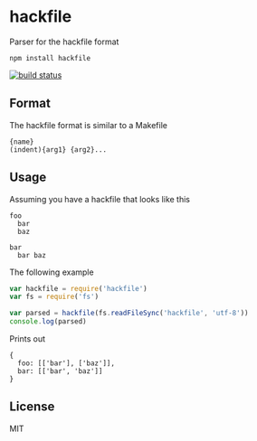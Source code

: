 # hackfile

Parser for the hackfile format

```
npm install hackfile
```

[![build status](http://img.shields.io/travis/mafintosh/hackfile.svg?style=flat)](http://travis-ci.org/mafintosh/hackfile)

## Format

The hackfile format is similar to a Makefile

```
{name}
(indent){arg1} {arg2}...
```

## Usage

Assuming you have a hackfile that looks like this

```
foo
  bar
  baz

bar
  bar baz
```

The following example

``` js
var hackfile = require('hackfile')
var fs = require('fs')

var parsed = hackfile(fs.readFileSync('hackfile', 'utf-8'))
console.log(parsed)
```

Prints out

```
{
  foo: [['bar'], ['baz']],
  bar: [['bar', 'baz']]
}
```

## License

MIT

